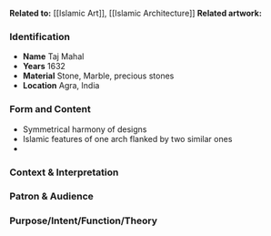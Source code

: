 **Related to:** [[Islamic Art]], [[Islamic Architecture]]
**Related artwork:** 
 

### Identification
- **Name** Taj Mahal
- **Years** 1632
- **Material** Stone, Marble, precious stones
- **Location** Agra, India 

### Form and Content
- Symmetrical harmony of designs
- Islamic features of one arch flanked by two similar ones
-   

### Context & Interpretation


### Patron & Audience


### Purpose/Intent/Function/Theory